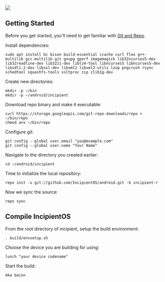 <img src="https://raw.githubusercontent.com/ROM-Jeremy/android/cm-14.1/logo.png">

Getting Started
---------------

Before you get started, you'll need to get familiar with [Git and Repo](https://source.android.com/source/using-repo.html).

Install dependencies:

    sudo apt install bc bison build-essential ccache curl flex g++-multilib gcc-multilib git gnupg gperf imagemagick lib32ncurses5-dev lib32readline-dev lib32z1-dev liblz4-tool libncurses5 libncurses5-dev libsdl1.2-dev libssl-dev libxml2 libxml2-utils lzop pngcrush rsync schedtool squashfs-tools xsltproc zip zlib1g-dev

Create new directories:

    mkdir -p ~/bin
    mkdir -p ~/android/incipient

Download repo binary and make it executable:

    curl https://storage.googleapis.com/git-repo-downloads/repo > ~/bin/repo
    chmod a+x ~/bin/repo

Configure git:

    git config --global user.email "you@example.com"
    git config --global user.name "Your Name"

Navigate to the directory you created earlier:

    cd ~/android/incipient

Time to initialize the local repository:

    repo init -u git://github.com/IncipientOS/android.git -b incipient-r

Now we sync the source:

    repo sync

Compile IncipientOS
-------------------

From the root directory of incipient, setup the build environment:

    . build/envsetup.sh

Choose the device you are building for using:

    lunch "your device codename"

Start the build:

    mka bacon

